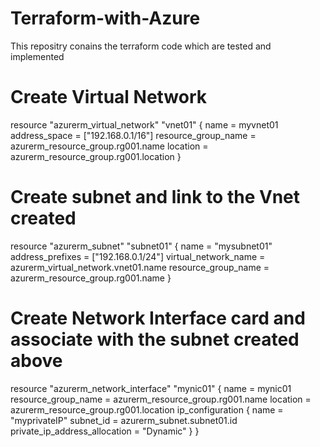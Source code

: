 # Terraform-with-Azure
This repositry conains the terraform code which are tested and implemented

# Create Virtual Network 
resource "azurerm_virtual_network" "vnet01" {
  name                = myvnet01
  address_space       = ["192.168.0.1/16"]
  resource_group_name = azurerm_resource_group.rg001.name
  location            = azurerm_resource_group.rg001.location
}

# Create subnet and link to the Vnet created
resource "azurerm_subnet" "subnet01" {
  name                 = "mysubnet01"
  address_prefixes     = ["192.168.0.1/24"]
  virtual_network_name = azurerm_virtual_network.vnet01.name
  resource_group_name  = azurerm_resource_group.rg001.name
}


# Create Network Interface card and associate with the subnet created above
resource "azurerm_network_interface" "mynic01" {
  name                = mynic01
  resource_group_name = azurerm_resource_group.rg001.name
  location            = azurerm_resource_group.rg001.location
  ip_configuration {
    name                          = "myprivateIP"
    subnet_id                     = azurerm_subnet.subnet01.id
    private_ip_address_allocation = "Dynamic"
  }
}
